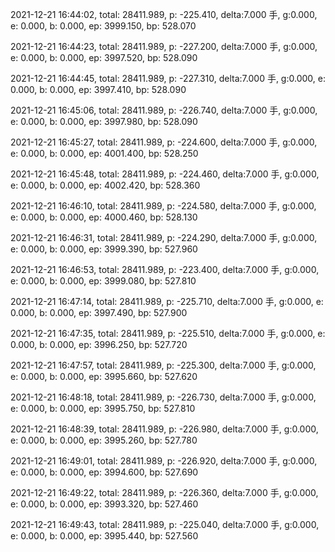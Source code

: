 2021-12-21 16:44:02, total: 28411.989, p: -225.410, delta:7.000 手, g:0.000, e: 0.000, b: 0.000, ep: 3999.150, bp: 528.070

2021-12-21 16:44:23, total: 28411.989, p: -227.200, delta:7.000 手, g:0.000, e: 0.000, b: 0.000, ep: 3997.520, bp: 528.090

2021-12-21 16:44:45, total: 28411.989, p: -227.310, delta:7.000 手, g:0.000, e: 0.000, b: 0.000, ep: 3997.410, bp: 528.090

2021-12-21 16:45:06, total: 28411.989, p: -226.740, delta:7.000 手, g:0.000, e: 0.000, b: 0.000, ep: 3997.980, bp: 528.090

2021-12-21 16:45:27, total: 28411.989, p: -224.600, delta:7.000 手, g:0.000, e: 0.000, b: 0.000, ep: 4001.400, bp: 528.250

2021-12-21 16:45:48, total: 28411.989, p: -224.460, delta:7.000 手, g:0.000, e: 0.000, b: 0.000, ep: 4002.420, bp: 528.360

2021-12-21 16:46:10, total: 28411.989, p: -224.580, delta:7.000 手, g:0.000, e: 0.000, b: 0.000, ep: 4000.460, bp: 528.130

2021-12-21 16:46:31, total: 28411.989, p: -224.290, delta:7.000 手, g:0.000, e: 0.000, b: 0.000, ep: 3999.390, bp: 527.960

2021-12-21 16:46:53, total: 28411.989, p: -223.400, delta:7.000 手, g:0.000, e: 0.000, b: 0.000, ep: 3999.080, bp: 527.810

2021-12-21 16:47:14, total: 28411.989, p: -225.710, delta:7.000 手, g:0.000, e: 0.000, b: 0.000, ep: 3997.490, bp: 527.900

2021-12-21 16:47:35, total: 28411.989, p: -225.510, delta:7.000 手, g:0.000, e: 0.000, b: 0.000, ep: 3996.250, bp: 527.720

2021-12-21 16:47:57, total: 28411.989, p: -225.300, delta:7.000 手, g:0.000, e: 0.000, b: 0.000, ep: 3995.660, bp: 527.620

2021-12-21 16:48:18, total: 28411.989, p: -226.730, delta:7.000 手, g:0.000, e: 0.000, b: 0.000, ep: 3995.750, bp: 527.810

2021-12-21 16:48:39, total: 28411.989, p: -226.980, delta:7.000 手, g:0.000, e: 0.000, b: 0.000, ep: 3995.260, bp: 527.780

2021-12-21 16:49:01, total: 28411.989, p: -226.920, delta:7.000 手, g:0.000, e: 0.000, b: 0.000, ep: 3994.600, bp: 527.690

2021-12-21 16:49:22, total: 28411.989, p: -226.360, delta:7.000 手, g:0.000, e: 0.000, b: 0.000, ep: 3993.320, bp: 527.460

2021-12-21 16:49:43, total: 28411.989, p: -225.040, delta:7.000 手, g:0.000, e: 0.000, b: 0.000, ep: 3995.440, bp: 527.560
